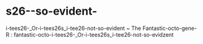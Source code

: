# s26--so-evident-
i-tees26-_Or-i-tees26s_i-tee26-not-so-evident ~ The Fantastic-octo-gene-R : fantastic-octo-i-tees26-_Or-i-tees26s_i-tee26-not-so-evidzent 
